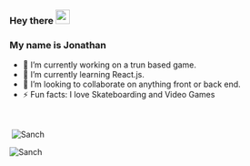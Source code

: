 
### Hey there <img src="https://media.giphy.com/media/hvRJCLFzcasrR4ia7z/giphy.gif" width="25px">
<body style="align-items: center;">
<h3>My name is Jonathan</h3>

- 🔭 I’m currently working on a trun based game.
- 🌱 I’m currently learning React.js.
- 👯 I’m looking to collaborate on anything front or back end.
- ⚡ Fun facts: I love Skateboarding and Video Games

<br>
<p>&nbsp;<img align="center" src="https://github-readme-stats.vercel.app/api?username=jonathan-sanchez&theme=radical&show_icons=true&count_private=true&locale=en" alt="Sanch" /></p>
<p><img align="left" src="https://github-readme-stats.vercel.app/api/top-langs?username=jonathan-sanchez&theme=radical&show_icons=true&count_private=true&locale=en&layout=compact" alt="Sanch" /></p>
</body>
